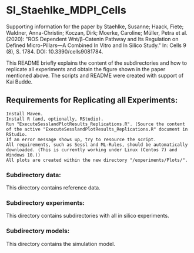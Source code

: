 # SI_Staehlke_MDPI_Cells
Supporting information for the paper by Staehlke, Susanne; Haack, Fiete; Waldner, Anna-Christin; Koczan, Dirk; Moerke, Caroline; Müller, Petra et al. (2020): 
"ROS Dependent Wnt/β-Catenin Pathway and Its Regulation on Defined Micro-Pillars—A Combined In Vitro and In Silico Study." In: Cells 9 (8), S. 1784. 
DOI: 10.3390/cells9081784.

This README briefly explains the content of the subdirectories and how to replicate all experiments and obtain the figure shown in the paper mentioned above. 
The scripts and README were created with support of Kai Budde.  

## Requirements for Replicating all Experiments:

    Install Maven.
    Install R (and, optionally, RStudio).
    Run "ExecuteSesslandPlotResults_Replications.R". (Source the content of the active "ExecuteSesslandPlotResults_Replications.R" document in RStudio. 
    If an error message shows up, try to resource the script. 
    All requirements, such as Sessl and ML-Rules, should be automatically downloaded. (This is currently working under Linux (Centos 7) and Windows 10.))
    All plots are created within the new directory "/experiments/Plots/".

### Subdirectory data:

This directory contains reference data.


### Subdirectory experiments:

This directory contains subdirectories with all in silico experiments. 

### Subdirectory models:

This directory contains the simulation model. 
